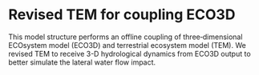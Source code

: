 # Revised TEM for coupling ECO3D
This model structure performs an offline coupling of three‐dimensional ECOsystem model (ECO3D) and terrestrial ecosystem model (TEM). We revised TEM to receive 3-D hydrological dynamics from ECO3D output to better simulate the lateral water flow impact.
